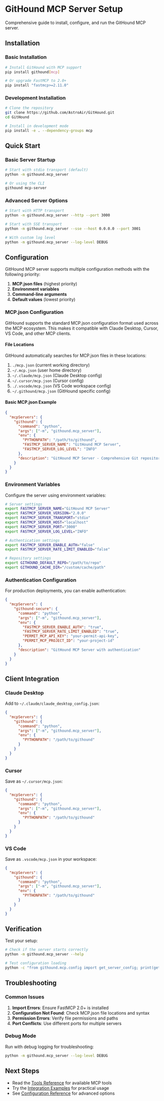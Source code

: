 # GitHound MCP Server Setup

Comprehensive guide to install, configure, and run the GitHound MCP server.

## Installation

### Basic Installation

```bash
# Install GitHound with MCP support
pip install githound[mcp]

# Or upgrade FastMCP to 2.0+
pip install "fastmcp>=2.11.0"
```

### Development Installation

```bash
# Clone the repository
git clone https://github.com/AstroAir/GitHound.git
cd GitHound

# Install in development mode
pip install -e . --dependency-groups mcp
```

## Quick Start

### Basic Server Startup

```bash
# Start with stdio transport (default)
python -m githound.mcp_server

# Or using the CLI
githound mcp-server
```

### Advanced Server Options

```bash
# Start with HTTP transport
python -m githound.mcp_server --http --port 3000

# Start with SSE transport
python -m githound.mcp_server --sse --host 0.0.0.0 --port 3001

# With custom log level
python -m githound.mcp_server --log-level DEBUG
```

## Configuration

GitHound MCP server supports multiple configuration methods with the following priority:

1. **MCP.json files** (highest priority)
2. **Environment variables**
3. **Command-line arguments**
4. **Default values** (lowest priority)

### MCP.json Configuration

GitHound supports the standard MCP.json configuration format used across the MCP ecosystem. This makes it compatible with Claude Desktop, Cursor, VS Code, and other MCP clients.

#### File Locations

GitHound automatically searches for MCP.json files in these locations:

1. `./mcp.json` (current working directory)
2. `~/.mcp.json` (user home directory)
3. `~/.claude/mcp.json` (Claude Desktop config)
4. `~/.cursor/mcp.json` (Cursor config)
5. `./.vscode/mcp.json` (VS Code workspace config)
6. `~/.githound/mcp.json` (GitHound specific config)

#### Basic MCP.json Example

```json
{
  "mcpServers": {
    "githound": {
      "command": "python",
      "args": ["-m", "githound.mcp_server"],
      "env": {
        "PYTHONPATH": "/path/to/githound",
        "FASTMCP_SERVER_NAME": "GitHound MCP Server",
        "FASTMCP_SERVER_LOG_LEVEL": "INFO"
      },
      "description": "GitHound MCP Server - Comprehensive Git repository analysis"
    }
  }
}
```

### Environment Variables

Configure the server using environment variables:

```bash
# Server settings
export FASTMCP_SERVER_NAME="GitHound MCP Server"
export FASTMCP_SERVER_VERSION="2.0.0"
export FASTMCP_SERVER_TRANSPORT="stdio"
export FASTMCP_SERVER_HOST="localhost"
export FASTMCP_SERVER_PORT="3000"
export FASTMCP_SERVER_LOG_LEVEL="INFO"

# Authentication settings
export FASTMCP_SERVER_ENABLE_AUTH="false"
export FASTMCP_SERVER_RATE_LIMIT_ENABLED="false"

# Repository settings
export GITHOUND_DEFAULT_REPO="/path/to/repo"
export GITHOUND_CACHE_DIR="/custom/cache/path"
```

### Authentication Configuration

For production deployments, you can enable authentication:

```json
{
  "mcpServers": {
    "githound-secure": {
      "command": "python",
      "args": ["-m", "githound.mcp_server"],
      "env": {
        "FASTMCP_SERVER_ENABLE_AUTH": "true",
        "FASTMCP_SERVER_RATE_LIMIT_ENABLED": "true",
        "PERMIT_MCP_API_KEY": "your-permit-api-key",
        "PERMIT_MCP_PROJECT_ID": "your-project-id"
      },
      "description": "GitHound MCP Server with authentication"
    }
  }
}
```

## Client Integration

### Claude Desktop

Add to `~/.claude/claude_desktop_config.json`:

```json
{
  "mcpServers": {
    "githound": {
      "command": "python",
      "args": ["-m", "githound.mcp_server"],
      "env": {
        "PYTHONPATH": "/path/to/githound"
      }
    }
  }
}
```

### Cursor

Save as `~/.cursor/mcp.json`:

```json
{
  "mcpServers": {
    "githound": {
      "command": "python",
      "args": ["-m", "githound.mcp_server"],
      "env": {
        "PYTHONPATH": "/path/to/githound"
      }
    }
  }
}
```

### VS Code

Save as `.vscode/mcp.json` in your workspace:

```json
{
  "mcpServers": {
    "githound": {
      "command": "python",
      "args": ["-m", "githound.mcp_server"],
      "env": {
        "PYTHONPATH": "/path/to/githound"
      }
    }
  }
}
```

## Verification

Test your setup:

```bash
# Check if the server starts correctly
python -m githound.mcp_server --help

# Test configuration loading
python -c "from githound.mcp.config import get_server_config; print(get_server_config())"
```

## Troubleshooting

### Common Issues

1. **Import Errors**: Ensure FastMCP 2.0+ is installed
2. **Configuration Not Found**: Check MCP.json file locations and syntax
3. **Permission Errors**: Verify file permissions and paths
4. **Port Conflicts**: Use different ports for multiple servers

### Debug Mode

Run with debug logging for troubleshooting:

```bash
python -m githound.mcp_server --log-level DEBUG
```

## Next Steps

- Read the [Tools Reference](tools-reference.md) for available MCP tools
- Try the [Integration Examples](integration-examples.md) for practical usage
- See [Configuration Reference](configuration.md) for advanced options
